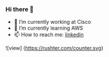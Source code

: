 ### Hi there 👋

- 🔭 I’m currently working at Cisco 
- 🌱 I’m currently learning AWS
- 📫 How to reach me: [linkedin](https://www.linkedin.com/in/chase-chengtao-wang)

![view] (https://rushter.com/counter.svg)

